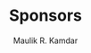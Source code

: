 ---
layout: page
title: Sponsors
author: Maulik R. Kamdar
permalink: sponsors
sidebartitle: Sponsors
---